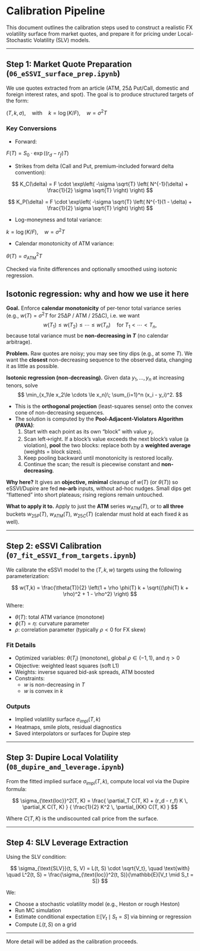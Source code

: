 
# Calibration Pipeline

This document outlines the calibration steps used to construct a realistic FX volatility surface from market quotes, and prepare it for pricing under Local-Stochastic Volatility (SLV) models.

---

## Step 1: Market Quote Preparation (`06_eSSVI_surface_prep.ipynb`)

We use quotes extracted from an article (ATM, 25Δ Put/Call, domestic and foreign interest rates, and spot). The goal is to produce structured targets of the form:

$(T, k, \sigma), \quad \text{with} \quad k = \log(K/F), \quad w = \sigma^2 T$

### Key Conversions

- Forward:

$F(T) = S_0 \cdot \exp\left((r_d - r_f) T\right)$

- Strikes from delta (Call and Put, premium-included forward delta convention):

$$
K_C(\delta) = F \cdot \exp\left( -\sigma \sqrt{T} \left( N^{-1}(\delta) + \frac{1}{2} \sigma \sqrt{T} \right) \right)
$$

$$
K_P(\delta) = F \cdot \exp\left( -\sigma \sqrt{T} \left( N^{-1}(1 - \delta) + \frac{1}{2} \sigma \sqrt{T} \right) \right)
$$

- Log-moneyness and total variance:

$k = \log(K/F), \quad w = \sigma^2 T$

- Calendar monotonicity of ATM variance:

$\theta(T) = \sigma_{\text{ATM}}^2 T$

Checked via finite differences and optionally smoothed using isotonic regression.

## Isotonic regression: why and how we use it here

**Goal.** Enforce **calendar monotonicity** of per-tenor total variance series (e.g., $w(T)=\sigma^2 T$ for 25ΔP / ATM / 25ΔC), i.e. we want
$$
w(T_1)\le w(T_2)\le \cdots \le w(T_n)\quad \text{for } T_1<\cdots<T_n,
$$
because total variance must be **non-decreasing in $T$** (no calendar arbitrage).

**Problem.** Raw quotes are noisy; you may see tiny dips (e.g., at some $T$). We want the **closest** non-decreasing sequence to the observed data, changing it as little as possible.

**Isotonic regression (non-decreasing).** Given data $y_1,\dots,y_n$ at increasing tenors, solve
$$
\min_{x_1\le x_2\le \cdots \le x_n}\; \sum_{i=1}^n (x_i - y_i)^2.
$$
- This is the **orthogonal projection** (least-squares sense) onto the convex cone of non-decreasing sequences.
- The solution is computed by the **Pool-Adjacent-Violators Algorithm (PAVA)**:
  1. Start with each point as its own “block” with value $y_i$.
  2. Scan left→right. If a block’s value exceeds the next block’s value (a violation), **pool** the two blocks: replace both by a **weighted average** (weights = block sizes).
  3. Keep pooling backward until monotonicity is restored locally.
  4. Continue the scan; the result is piecewise constant and **non-decreasing**.

**Why here?** It gives an **objective, minimal** cleanup of $w(T)$ (or $\theta(T)$) so eSSVI/Dupire are fed **no-arb** inputs, without ad-hoc nudges. Small dips get “flattened” into short plateaus; rising regions remain untouched.

**What to apply it to.** Apply to just the **ATM** series $w_{\text{ATM}}(T)$, or to **all three** buckets $w_{25P}(T)$, $w_{\text{ATM}}(T)$, $w_{25C}(T)$ (calendar must hold at each fixed $k$ as well).

---

## Step 2: eSSVI Calibration (`07_fit_eSSVI_from_targets.ipynb`)

We calibrate the eSSVI model to the $(T, k, w)$ targets using the following parameterization:

$$
w(T,k) = \frac{\theta(T)}{2} \left(1 + \rho \phi(T) k + \sqrt{(\phi(T) k + \rho)^2 + 1 - \rho^2} \right)
$$

Where:
- $\theta(T)$: total ATM variance (monotone)
- $\phi(T) = \eta$: curvature parameter
- $\rho$: correlation parameter (typically $\rho < 0$ for FX skew)

### Fit Details

- Optimized variables: $\theta(T_i)$ (monotone), global $\rho \in (-1, 1)$, and $\eta > 0$
- Objective: weighted least squares (soft L1)
- Weights: inverse squared bid-ask spreads, ATM boosted
- Constraints:
  - $w$ is non-decreasing in $T$
  - $w$ is convex in $k$

### Outputs

- Implied volatility surface $\sigma_{\text{impl}}(T, k)$
- Heatmaps, smile plots, residual diagnostics
- Saved interpolators or surfaces for Dupire step

---

## Step 3: Dupire Local Volatility (`08_dupire_and_leverage.ipynb`)

From the fitted implied surface $\sigma_{\text{impl}}(T, k)$, compute local vol via the Dupire formula:

$$
\sigma_{\text{loc}}^2(T, K) =
\frac{ \partial_T C(T, K) + (r_d - r_f) K \, \partial_K C(T, K) }
{ \frac{1}{2} K^2 \, \partial_{KK} C(T, K) }
$$

Where $C(T, K)$ is the undiscounted call price from the surface.

---

## Step 4: SLV Leverage Extraction

Using the SLV condition:

$$
\sigma_{\text{SLV}}(t, S, V) = L(t, S) \cdot \sqrt{V_t}, \quad \text{with} \quad L^2(t, S) = \frac{\sigma_{\text{loc}}^2(t, S)}{\mathbb{E}[V_t \mid S_t = S]}
$$

We:
- Choose a stochastic volatility model (e.g., Heston or rough Heston)
- Run MC simulation
- Estimate conditional expectation $\mathbb{E}[V_t \mid S_t=S]$ via binning or regression
- Compute $L(t, S)$ on a grid

---

More detail will be added as the calibration proceeds.
